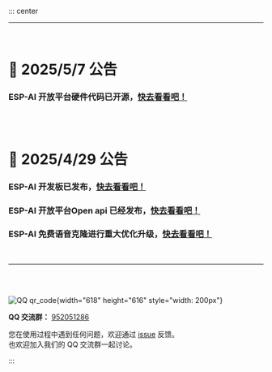 

::: center


---

 
<br/> 

# 📢 2025/5/7 公告

<h3>ESP-AI 开放平台硬件代码已开源，<a href="https://github.com/wangzongming/esp-ai-business-arduion">快去看看吧！</a></h3>





<br/> 
<br/> 

# 📢 2025/4/29 公告


<h3>ESP-AI 开发板已发布，<a href="/open/pcb/">快去看看吧！</a></h3>
<h3>ESP-AI 开放平台Open api 已经发布，<a href="/dev/dev-open-api/">快去看看吧！</a></h3>
<h3>ESP-AI 免费语音克隆进行重大优化升级，<a href="https://dev.espai.fun/" target="_block">快去看看吧！</a></h3>


<br/> 
<!-- 
# 📢 2025/3/27 公告

<h4> ESP-AI 增加备用域名： <a target="_block" href="https://espai2.fun">espai2.fun</a> / <a target="_block" href="https://dev.espai2.fun">dev.espai2.fun</a></a></h4> 

<br/>
<br/> 

# 📢 2025/3/26 公告

<h4> ESP-AI 删除商用授权协议，开放商用使用。</a></h4>  -->

<!-- 
# 📢 2025/3/17 招聘公告
<h4>我们正在聘请Arduino、IDF 开发者来共同建设生态</a></h4> 
<h4>加入我们一起创造未来吧！</a></h4>  
<h4>工作方式：兼职、全职(深圳)。</a></h4> 
<h4>联系微信： xiaomingdijia</h4>  
<br/>
<br/> -->

 

---


<!-- ---

# 📢 2025/1/7

<div style="text-align:left;padding-top: 32px;padding-bottom: 32px;">
<h4>1、新版已发布，30+ 项功能的新增与优化！ <a href="/change-logs/"> 我要去看看</a></hh43>
<h4>2、ESP-AI 开放平台发布已完成升级<a href="https://dev.espai.fun/"> 我要去体验</a></h4>
</div>

--- -->
<!-- # 📢 2024/12/7

<h3>ESP-AI 开发板已发布，<a href="/open/pcb/">快去看看吧！</a></h3>

---

# 📢 2024/12/1
<h3>新版发布：2024/12/1 Server@2.33.19 - Client@2.17.6</h3>
请阅读 <a href="/change-logs/">发布日志</a> 来进行升级。 -->

<br />
<br />


![QQ qr_code](/images/qq-grounp.png){width="618" height="616" style="width: 200px"}

**QQ 交流群：** [952051286](https://qm.qq.com/q/vRZ2IK5JCw)

您在使用过程中遇到任何问题，欢迎通过 [issue](https://github.com/wangzongming/esp-ai/issues/new/choose) 反馈。<br/>也欢迎加入我们的 QQ 交流群一起讨论。

:::
